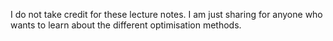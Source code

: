I do not take credit for these lecture notes. I am just sharing for anyone who wants to learn about the different optimisation methods.
